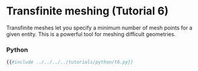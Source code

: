 # Transfinite meshing (Tutorial 6)

Transfinite meshes let you specify a minimum number of mesh points for a given entity.
This is a powerful tool for meshing difficult geometries.

### Python
```python
{{#include ../../../../tutorials/python/t6.py}}
```

